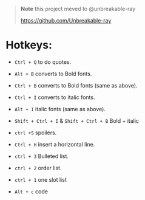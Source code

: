 
> **Note**
> this project meved to @unbreakable-ray
>  
>   https://github.com/Unbreakable-ray

# Hotkeys:

- `Ctrl + Q`  to do quotes.

- `Alt + B` converts to Bold fonts.

- `Ctrl + B` converts to Bold fonts (same as above).

- `Ctrl + I` converts to italic fonts.

- `Alt + I`  italic fonts  (same as above).

- `Shift + Ctrl + I` & `Shift + Ctrl + B`  Bold + italic

- `ctrl +S`  spoilers.

- `Ctrl + H`  insert a horizontal line.

- `ctrl + 3` Bulleted list.

- `ctrl + 2` order list.

- `ctrl + 1` one slot list

- `Alt + c`   code

  
